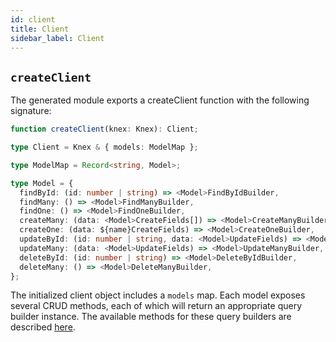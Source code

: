 ```yaml
---
id: client
title: Client
sidebar_label: Client
---
```


## `createClient`

The generated module exports a createClient function with the following signature:

```ts
function createClient(knex: Knex): Client;

type Client = Knex & { models: ModelMap };

type ModelMap = Record<string, Model>;

type Model = {
  findById: (id: number | string) => <Model>FindByIdBuilder,
  findMany: () => <Model>FindManyBuilder,
  findOne: () => <Model>FindOneBuilder,
  createMany: (data: <Model>CreateFields[]) => <Model>CreateManyBuilder,
  createOne: (data: ${name}CreateFields) => <Model>CreateOneBuilder,
  updateById: (id: number | string, data: <Model>UpdateFields) => <Model>UpdateByIdBuilder,
  updateMany: (data: <Model>UpdateFields) => <Model>UpdateManyBuilder,
  deleteById: (id: number | string) => <Model>DeleteByIdBuilder,
  deleteMany: () => <Model>DeleteManyBuilder,
};
```

The initialized client object includes a `models` map. Each model exposes several CRUD methods, each of which will return an appropriate query builder instance. The available methods for these query builders are described [here](builders).
